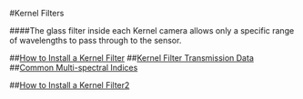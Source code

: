 #Kernel Filters

####The glass filter inside each Kernel camera allows only a specific range of wavelengths to pass through to the sensor.  

##[How to Install a Kernel Filter](https://mapircamera.gitbooks.io/kernel-development-guide/content/kernel-filters/kernel-filter-installation.html)
##[Kernel Filter Transmission Data](https://mapircamera.gitbooks.io/kernel-development-guide/content/kernel-filters/filter-transmission-data.html)
##[Common Multi-spectral Indices](https://mapircamera.gitbooks.io/kernel-development-guide/content/kernel-filters/filter-index-list.html)

##[How to Install a Kernel Filter2](../kernel-filter-installation.md)
